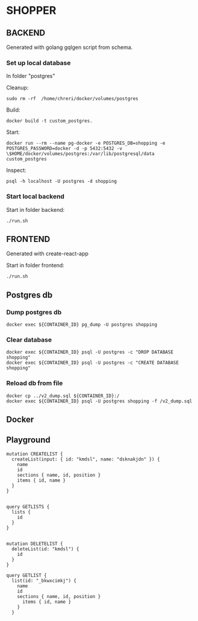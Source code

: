 # SHOPPER

## BACKEND

Generated with golang gqlgen script from schema.

### Set up local database

In folder "postgres"

Cleanup:

    sudo rm -rf  /home/chreri/docker/volumes/postgres

Build:

    docker build -t custom_postgres.

Start:

    docker run --rm --name pg-docker -e POSTGRES_DB=shopping -e POSTGRES_PASSWORD=docker -d -p 5432:5432 -v \$HOME/docker/volumes/postgres:/var/lib/postgresql/data custom_postgres

Inspect:

    psql -h localhost -U postgres -d shopping

### Start local backend

Start in folder backend:

    ./run.sh

## FRONTEND

Generated with create-react-app

Start in folder frontend:

    ./run.sh

## Postgres db

### Dump postgres db

    docker exec ${CONTAINER_ID} pg_dump -U postgres shopping

### Clear database

    docker exec ${CONTAINER_ID} psql -U postgres -c "DROP DATABASE shopping"
    docker exec ${CONTAINER_ID} psql -U postgres -c "CREATE DATABASE shopping"

### Reload db from file

    docker cp ../v2_dump.sql ${CONTAINER_ID}:/
    docker exec ${CONTAINER_ID} psql -U postgres shopping -f /v2_dump.sql

## Docker

## Playground

    mutation CREATELIST {
      createList(input: { id: "kmdsl", name: "dsknakjdn" }) {
        name
        id
        sections { name, id, position }
        items { id, name }
      }
    }


    query GETLISTS {
      lists {
        id
      }
    }


    mutation DELETELIST {
      deleteList(id: "kmdsl") {
        id
      }
    }

    query GETLIST {
      list(id: "_bkwxcimkj") {
        name
        id
        sections { name, id, position }
          items { id, name }
        }
      }
